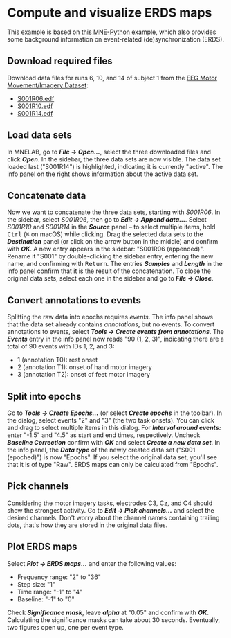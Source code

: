 # Compute and visualize ERDS maps

This example is based on [this MNE-Python example](https://mne.tools/dev/auto_examples/time_frequency/time_frequency_erds.html), which also provides some background information on event-related (de)synchronization (ERDS).

## Download required files
Download data files for runs 6, 10, and 14 of subject 1 from the [EEG Motor Movement/Imagery Dataset](https://physionet.org/content/eegmmidb/1.0.0/):
- [S001R06.edf](https://physionet.org/files/eegmmidb/1.0.0/S001/S001R06.edf?download)
- [S001R10.edf](https://physionet.org/files/eegmmidb/1.0.0/S001/S001R10.edf?download)
- [S001R14.edf](https://physionet.org/files/eegmmidb/1.0.0/S001/S001R14.edf?download)

## Load data sets
In MNELAB, go to **_File → Open..._**, select the three downloaded files and click **_Open_**.
In the sidebar, the three data sets are now visible.
The data set loaded last ("S001R14") is highlighted, indicating it is currently "active".
The info panel on the right shows information about the active data set.

## Concatenate data
Now we want to concatenate the three data sets, starting with _S001R06_.
In the sidebar, select _S001R06_, then go to **_Edit → Append data..._**.
Select _S001R10_ and _S001R14_ in the **_Source_** panel – to select multiple items, hold <kbd>Ctrl</kbd> (<kbd>⌘</kbd> on macOS) while clicking.
Drag the selected data sets to the **_Destination_** panel (or click on the arrow button in the middle) and confirm with **_OK_**.
A new entry appears in the sidebar: "S001R06 (appended)".
Rename it "S001" by double-clicking the sidebar entry, entering the new name, and confirming with <kbd>Return</kbd>.
The entries **_Samples_** and **_Length_** in the info panel confirm that it is the result of the concatenation.
To close the original data sets, select each one in the sidebar and go to **_File → Close_**.

## Convert annotations to events
Splitting the raw data into epochs requires _events_.
The info panel shows that the data set already contains _annotations_, but no events.
To convert annotations to events, select **_Tools → Create events from annotations_**.
The **_Events_** entry in the info panel now reads "90 (1, 2, 3)", indicating there are a total of 90 events with IDs 1, 2, and 3:
- 1 (annotation T0): rest onset
- 2 (annotation T1): onset of hand motor imagery
- 3 (annotation T2): onset of feet motor imagery

## Split into epochs
Go to **_Tools → Create Epochs..._** (or select **_Create epochs_** in the toolbar).
In the dialog, select events "2" and "3" (the two task onsets).
You can click and drag to select multiple items in this dialog.
For **_Interval around events:_** enter "-1.5" and "4.5" as start and end times, respectively.
Uncheck **_Baseline Correction_** confirm with **_OK_** and select **_Create a new data set_**.
In the info panel, the **_Data type_** of the newly created data set ("S001 (epoched)") is now "Epochs".
If you select the original data set, you'll see that it is of type "Raw".
ERDS maps can only be calculated from "Epochs".

## Pick channels
Considering the motor imagery tasks, electrodes C3, Cz, and C4 should show the strongest activity.
Go to **_Edit → Pick channels..._** and select the desired channels.
Don't worry about the channel names containing trailing dots, that's how they are stored in the original data files.

## Plot ERDS maps
Select **_Plot → ERDS maps..._** and enter the following values:
- Frequency range: "2" to "36"
- Step size: "1"
- Time range: "-1" to "4"
- Baseline: "-1" to "0"

Check **_Significance mask_**, leave **_alpha_** at "0.05" and confirm with **_OK_**.
Calculating the significance masks can take about 30 seconds.
Eventually, two figures open up, one per event type.
